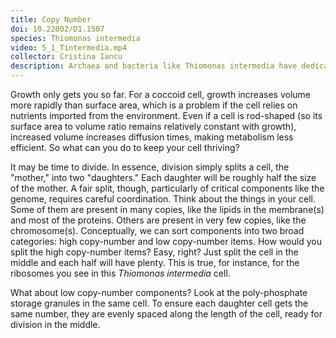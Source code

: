 ```yaml
---
title: Copy Number
doi: 10.22002/D1.1507
species: Thiomonas intermedia
video: 5_1_Tintermedia.mp4
collector: Cristina Iancu
description: Archaea and bacteria like Thiomonas intermedia have dedicated mechanisms to sort low copy-number components for division
---
```


Growth only gets you so far. For a coccoid cell, growth increases volume more rapidly than surface area, which is a problem if the cell relies on nutrients imported from the environment. Even if a cell is rod-shaped (so its surface area to volume ratio remains relatively constant with growth), increased volume increases diffusion times, making metabolism less efficient. So what can you do to keep your cell thriving?

It may be time to divide. In essence, division simply splits a cell, the "mother," into two "daughters." Each daughter will be roughly half the size of the mother. A fair split, though, particularly of critical components like the genome, requires careful coordination. Think about the things in your cell. Some of them are present in many copies, like the lipids in the membrane(s) and most of the proteins. Others are present in very few copies, like the chromosome(s). Conceptually, we can sort components into two broad categories: high copy-number and low copy-number items. How would you split the high copy-number items?  Easy, right? Just split the cell in the middle and each half will have plenty. This is true, for instance, for the ribosomes you see in this *Thiomonas intermedia* cell.

What about low copy-number components? Look at the poly-phosphate storage granules in the same cell. To ensure each daughter cell gets the same number, they are evenly spaced along the length of the cell, ready for division in the middle.

